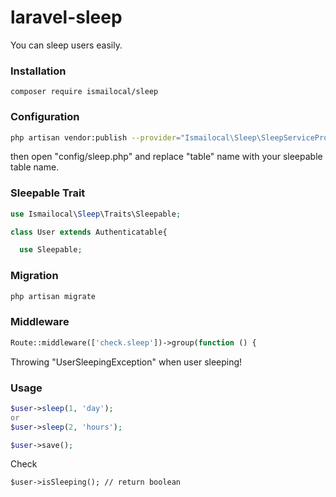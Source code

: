 # laravel-sleep
You can sleep users easily.

### Installation

```
composer require ismailocal/sleep
```

### Configuration

``` sh
php artisan vendor:publish --provider="Ismailocal\Sleep\SleepServiceProvider"
```
then open "config/sleep.php" and replace "table" name with your sleepable table name.

### Sleepable Trait
``` php
use Ismailocal\Sleep\Traits\Sleepable;

class User extends Authenticatable{

  use Sleepable;

```

### Migration

``` php
php artisan migrate
```

### Middleware
``` php
Route::middleware(['check.sleep'])->group(function () {
```
Throwing "UserSleepingException" when user sleeping!

### Usage

``` php
$user->sleep(1, 'day');
or
$user->sleep(2, 'hours');

$user->save();
```

Check
```
$user->isSleeping(); // return boolean
```
